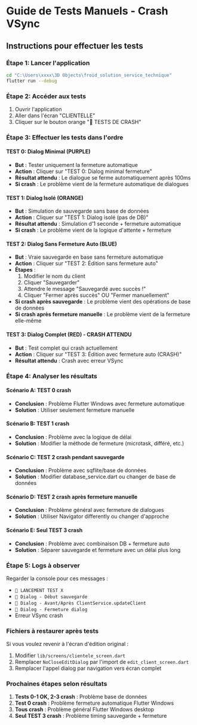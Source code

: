 # Guide de Tests Manuels - Crash VSync

## Instructions pour effectuer les tests

### Étape 1: Lancer l'application
```bash
cd "C:\Users\xxxx\3D Objects\froid_solution_service_technique"
flutter run --debug
```

### Étape 2: Accéder aux tests
1. Ouvrir l'application
2. Aller dans l'écran "CLIENTELLE"
3. Cliquer sur le bouton orange "🧪 TESTS DE CRASH"

### Étape 3: Effectuer les tests dans l'ordre

#### TEST 0: Dialog Minimal (PURPLE)
- **But** : Tester uniquement la fermeture automatique
- **Action** : Cliquer sur "TEST 0: Dialog minimal fermeture"
- **Résultat attendu** : Le dialogue se ferme automatiquement après 100ms
- **Si crash** : Le problème vient de la fermeture automatique de dialogues

#### TEST 1: Dialog Isolé (ORANGE)
- **But** : Simulation de sauvegarde sans base de données
- **Action** : Cliquer sur "TEST 1: Dialog isolé (pas de DB)"
- **Résultat attendu** : Simulation d'1 seconde + fermeture automatique
- **Si crash** : Le problème vient de la logique d'attente + fermeture

#### TEST 2: Dialog Sans Fermeture Auto (BLUE)
- **But** : Vraie sauvegarde en base sans fermeture automatique
- **Action** : Cliquer sur "TEST 2: Édition sans fermeture auto"
- **Étapes** :
  1. Modifier le nom du client
  2. Cliquer "Sauvegarder"
  3. Attendre le message "Sauvegardé avec succès !"
  4. Cliquer "Fermer après succès" OU "Fermer manuellement"
- **Si crash après sauvegarde** : Le problème vient des opérations de base de données
- **Si crash après fermeture manuelle** : Le problème vient de la fermeture elle-même

#### TEST 3: Dialog Complet (RED) - CRASH ATTENDU
- **But** : Test complet qui crash actuellement
- **Action** : Cliquer sur "TEST 3: Édition avec fermeture auto (CRASH)"
- **Résultat attendu** : Crash avec erreur VSync

### Étape 4: Analyser les résultats

#### Scénario A: TEST 0 crash
- **Conclusion** : Problème Flutter Windows avec fermeture automatique
- **Solution** : Utiliser seulement fermeture manuelle

#### Scénario B: TEST 1 crash
- **Conclusion** : Problème avec la logique de délai
- **Solution** : Modifier la méthode de fermeture (microtask, différé, etc.)

#### Scénario C: TEST 2 crash pendant sauvegarde
- **Conclusion** : Problème avec sqflite/base de données
- **Solution** : Modifier database_service.dart ou changer de base de données

#### Scénario D: TEST 2 crash après fermeture manuelle
- **Conclusion** : Problème général avec fermeture de dialogues
- **Solution** : Utiliser Navigator differently ou changer d'approche

#### Scénario E: Seul TEST 3 crash
- **Conclusion** : Problème avec combinaison DB + fermeture auto
- **Solution** : Séparer sauvegarde et fermeture avec un délai plus long

### Étape 5: Logs à observer
Regarder la console pour ces messages :
- `🧪 LANCEMENT TEST X`
- `🔧 Dialog - Début sauvegarde`
- `🔧 Dialog - Avant/Après ClientService.updateClient`
- `🔧 Dialog - Fermeture dialog`
- Erreur VSync crash

### Fichiers à restaurer après tests
Si vous voulez revenir à l'écran d'édition original :
1. Modifier `lib/screens/clientele_screen.dart`
2. Remplacer `NoCloseEditDialog` par l'import de `edit_client_screen.dart`
3. Remplacer l'appel dialog par navigation vers écran complet

### Prochaines étapes selon résultats
1. **Tests 0-1 OK, 2-3 crash** : Problème base de données
2. **Test 0 crash** : Problème fermeture automatique Flutter Windows
3. **Tous crash** : Problème général Flutter Windows desktop
4. **Seul TEST 3 crash** : Problème timing sauvegarde + fermeture
